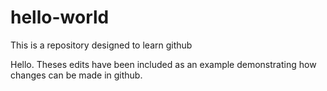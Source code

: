 # hello-world
This is a repository designed to learn github

Hello. Theses edits have been included as an example demonstrating how changes can be made in github.
